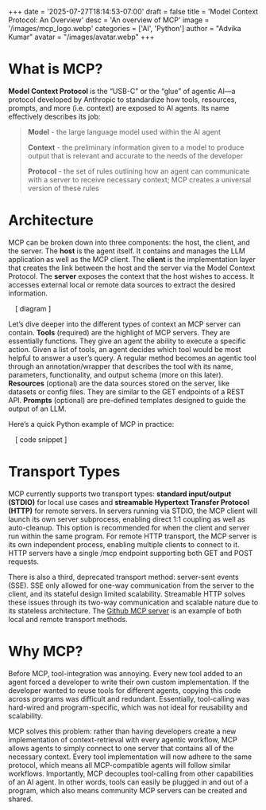 +++
date = '2025-07-27T18:14:53-07:00'
draft = false
title = 'Model Context Protocol: An Overview'
desc = 'An overview of MCP'
image = '/images/mcp_logo.webp'
categories = ['AI', 'Python']
author = "Advika Kumar"
avatar = "/images/avatar.webp"
+++
#  What is MCP?

**Model Context Protocol** is the “USB-C” or the “glue” of agentic AI—a protocol developed by Anthropic to standardize how tools, resources, prompts, and more (i.e. context) are exposed to AI agents. Its name effectively describes its job:

> **Model** - the large language model used within the AI agent
> 
> **Context** - the preliminary information given to a model to produce output that is relevant and accurate to the needs of the developer
>
> **Protocol** - the set of rules outlining how an agent can communicate with a server to receive necessary context; MCP creates a universal version of these rules

  

#  Architecture

MCP can be broken down into three components: the host, the client, and the server. The **host** is the agent itself. It contains and manages the LLM application as well as the MCP client. The **client** is the implementation layer that creates the link between the host and the server via the Model Context Protocol. The **server** exposes the context that the host wishes to access. It accesses external local or remote data sources to extract the desired information.

&emsp;[ diagram ]

  

Let’s dive deeper into the different types of context an MCP server can contain. **Tools** (required) are the highlight of MCP servers. They are essentially functions. They give an agent the ability to execute a specific action. Given a list of tools, an agent decides which tool would be most helpful to answer a user’s query. A regular method becomes an agentic tool through an annotation/wrapper that describes the tool with its name, parameters, functionality, and output schema (more on this later). **Resources** (optional) are the data sources stored on the server, like datasets or config files. They are similar to the GET endpoints of a REST API. **Prompts** (optional) are pre-defined templates designed to guide the output of an LLM. 

Here’s a quick Python example of MCP in practice:

&emsp;[ code snippet ]

  

#  Transport Types

MCP currently supports two transport types: **standard input/output (STDIO)** for local use cases and **streamable Hypertext Transfer Protocol (HTTP)** for remote servers. In servers running via STDIO, the MCP client will launch its own server subprocess, enabling direct 1:1 coupling as well as auto-cleanup. This option is recommended for when the client and server run within the same program. For remote HTTP transport, the MCP server is its own independent process, enabling multiple clients to connect to it. HTTP servers have a single /mcp endpoint supporting both GET and POST requests. 

There is also a third, deprecated transport method: server-sent events (SSE). SSE only allowed for one-way communication from the server to the client, and its stateful design limited scalability. Streamable HTTP solves these issues through its two-way communication and scalable nature due to its stateless architecture. The [Github MCP server](https://github.com/github/github-mcp-server) is an example of both local and remote transport methods.

  

#  Why MCP?

Before MCP, tool-integration was annoying. Every new tool added to an agent forced a developer to write their own custom implementation. If the developer wanted to reuse tools for different agents, copying this code across programs was difficult and redundant. Essentially, tool-calling was hard-wired and program-specific, which was not ideal for reusability and scalability. 

MCP solves this problem: rather than having developers create a new implementation of context-retrieval with every agentic workflow, MCP allows agents to simply connect to one server that contains all of the necessary context. Every tool implementation will now adhere to the same protocol, which means all MCP-compatible agents will follow similar workflows. Importantly, MCP decouples tool-calling from other capabilities of an AI agent. In other words, tools can easily be plugged in and out of a program, which also means community MCP servers can be created and shared.